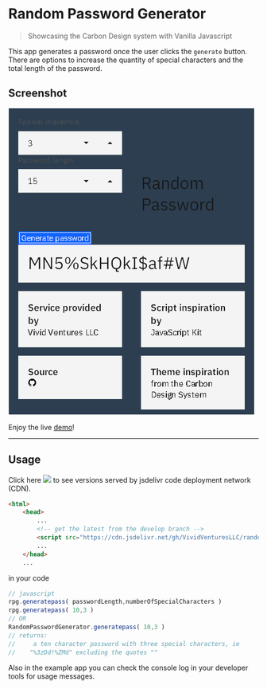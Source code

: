 # Random Password Generator

> Showcasing the Carbon Design system with Vanilla Javascript

This app generates a password once the user clicks the `generate` button.
There are options to increase the quantity of special characters and the
total length of the password.

## Screenshot

[![screenshot.png](assets/images/screenshot.PNG)](https://vividventures.biz/random-password-generator/)

Enjoy the live [demo](https://vividventures.biz/random-password-generator/)!

----

## Usage

Click here [![](https://data.jsdelivr.com/v1/package/gh/VividVenturesLLC/random-password-generator/badge)](https://www.jsdelivr.com/package/gh/VividVenturesLLC/random-password-generator) to see versions served by jsdelivr code deployment network (CDN).

```html
<html>
    <head>
        ...
        <!-- get the latest from the develop branch -->
        <script src="https://cdn.jsdelivr.net/gh/VividVenturesLLC/random-password-generator@develop/assets/js/random-password-generator.js"></script>
        ...
    </head>
    ...
```

in your code

```javascript
// javascript
rpg.generatepass( passwordLength,numberOfSpecialCharacters )
rpg.generatepass( 10,3 )
// OR
RandomPasswordGenerator.generatepass( 10,3 )
// returns:
//     a ten character password with three special characters, ie
//    "%3zDd!%ZMd" excluding the quotes ""

```

Also in the example app you can check the console log in your developer tools for usage messages.
